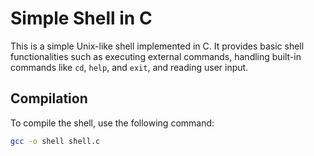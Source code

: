 # Simple Shell in C

This is a simple Unix-like shell implemented in C. It provides basic shell functionalities such as executing external commands, handling built-in commands like `cd`, `help`, and `exit`, and reading user input.

## Compilation

To compile the shell, use the following command:

```bash
gcc -o shell shell.c
